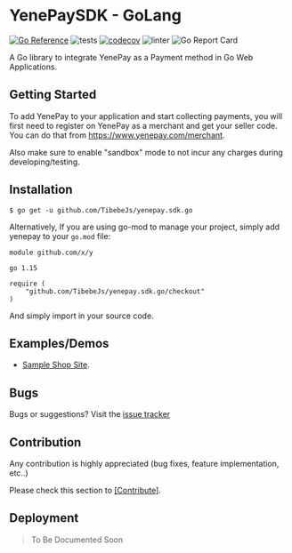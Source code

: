 # YenePaySDK - GoLang #
[![Go Reference](https://pkg.go.dev/badge/github.com/TibebeJs/yenepay.sdk.go.svg)](https://pkg.go.dev/github.com/TibebeJs/yenepay.sdk.go) 
![tests](https://github.com/TibebeJS/yenepay.sdk.go/workflows/tests/badge.svg)
[![codecov](https://codecov.io/gh/TibebeJS/yenepay.sdk.go/branch/main/graph/badge.svg?token=8M2G27NVA5)](https://codecov.io/gh/TibebeJS/yenepay.sdk.go)
![linter](https://github.com/TibebeJS/yenepay.sdk.go/workflows/linter/badge.svg)
![Go Report Card](https://goreportcard.com/badge/github.com/tibebejs/yenepay.sdk.go)

A Go library to integrate YenePay as a Payment method in Go Web Applications.

## Getting Started ##

To add YenePay to your application and start collecting payments, you will first need to register on YenePay as a merchant and get your seller code. You can do that from https://www.yenepay.com/merchant.

Also make sure to enable "sandbox" mode to not incur any charges during developing/testing.

## Installation ##

```
$ go get -u github.com/TibebeJs/yenepay.sdk.go
```

Alternatively, If you are using go-mod to manage your project, simply add yenepay to your `go.mod` file:

```
module github.com/x/y

go 1.15

require (
    "github.com/TibebeJs/yenepay.sdk.go/checkout"
)
```

And simply import in your source code.

## Examples/Demos ##

 - [Sample Shop Site](https://github.com/TibebeJs/yenepay.sample-shop.go/tree/main/).


## Bugs ##

Bugs or suggestions? Visit the [issue tracker](https://github.com/TibebeJS/yenepay.sdk.go/issues) 

## Contribution

Any contribution is highly appreciated (bug fixes, feature implementation, etc..)

Please check this section to [[Contribute]](CONTRIBUTING.md).


## Deployment ##

> To Be Documented Soon





